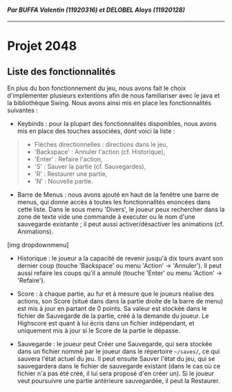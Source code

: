 #### *Par BUFFA Valentin (11920316) et DELOBEL Aloys (11920128)*
----
# Projet 2048

## Liste des fonctionnalités

En plus du bon fonctionnement du jeu, nous avons fait le choix d'implémenter plusieurs extentions afin de nous familiariser avec le java et la bibliothèque Swing. Nous avons ainsi mis en place les fonctionnalités suivantes :

- Keybinds : pour la plupart des fonctionnalités disponibles, nous avons mis en place des touches associées, dont voici la liste :

> - Flèches directionnelles : directions dans le jeu,
> - 'Backspace' : Annuler l'action (cf. Historique),
> - 'Enter' : Refaire l'action,
> - 'S' : Sauver la partie (cf. Sauvegardes),
> - 'R' : Restaurer une partie,
> - 'N' : Nouvelle partie.

- Barre de Menus : nous avons ajouté en haut de la fenêtre une barre de menus, qui donne accès à toutes les fonctionnalités enoncées dans cette liste. Dans le sous menu 'Divers', le joueur peux rechercher dans la zone de texte vide une commande à executer ou le nom d'une sauvegarde existante ; il peut aussi activer/désactiver les animations (cf. Animations).

[img dropdownmenu]

- Historique : le joueur a la capacité de revenir jusqu'à dix tours avant son dernier coup (touche 'Backspace' ou menu 'Action' -> 'Annuler'). Il peut aussi refaire les coups qu'il a annulé (touche 'Enter' ou menu 'Action' -> 'Refaire').

- Score : à chaque partie, au fur et à mesure que le joueurs réalise des actions, son Score (situé dans dans la partie droite de la barre de menu) est mis à jour en partant de 0 points. Sa valeur est stockée dans le fichier de Sauvegarde de la partie, créé à la demande du joueur. Le Highscore est quant à lui écris dans un fichier indépendant, et uniquement mis à jour si le Score de la partie le dépasse.

- Sauvegarde : le joueur peut Créer une Sauvegarde, qui sera stockée dans un fichier nommé par le joueur dans le répertoire ``` ~/saves/ ```, ce qui sauvera l'état actuel du jeu. Il peut ensuite Sauver l'état du jeu, qui se sauvegardera dans le fichier de sauvegarde existant (dans le cas où ce fichier n'a pas été créé, il lui sera proposé d'en créer un). Si le joueur veut poursuivre une partie antérieure sauvegardée, il peut la Restaurer.
